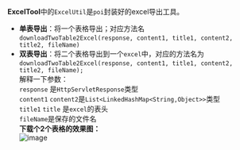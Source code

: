 **ExcelTool**中的`ExcelUtil`是`poi`封装好的excel导出工具。
- **单表导出**：将一个表格导出；对应方法名`downloadTwoTable2Excel(response, content1, title1, content2, title2, fileName)`
- **双表导出**：将二个表格导出到一个`excel`中，对应的方法名为`downloadTwoTable2Excel(response, content1, title1, content2, title2, fileName);`<br/>
  解释一下参数：<br/>
  `response` 是`HttpServletResponse`类型<br/>
  `content1` `content2`是`List<LinkedHashMap<String,Object>>`类型<br/>
  `title1` `title` 是`excel`的表头<br/>
  `fileName`是保存的文件名<br/>
**下载个2个表格的效果图：**<br/>
![image](https://github.com/12-09/ExcelTool/blob/master/ExcelTool/WebContent/WEB-INF/images/ExcelTool.png)
